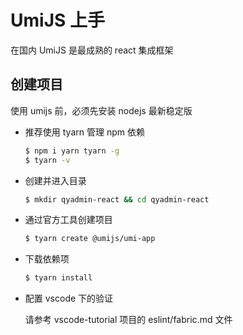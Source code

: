 # UmiJS 上手

在国内 UmiJS 是最成熟的 react 集成框架

## 创建项目

使用 umijs 前，必须先安装 nodejs 最新稳定版

-   推荐使用 tyarn 管理 npm 依赖

    ```bash
    $ npm i yarn tyarn -g
    $ tyarn -v
    ```

-   创建并进入目录

    ```bash
    $ mkdir qyadmin-react && cd qyadmin-react
    ```

-   通过官方工具创建项目

    ```bash
    $ tyarn create @umijs/umi-app
    ```

-   下载依赖项

    ```bash
    $ tyarn install
    ```

-   配置 vscode 下的验证

    请参考 vscode-tutorial 项目的 eslint/fabric.md 文件
